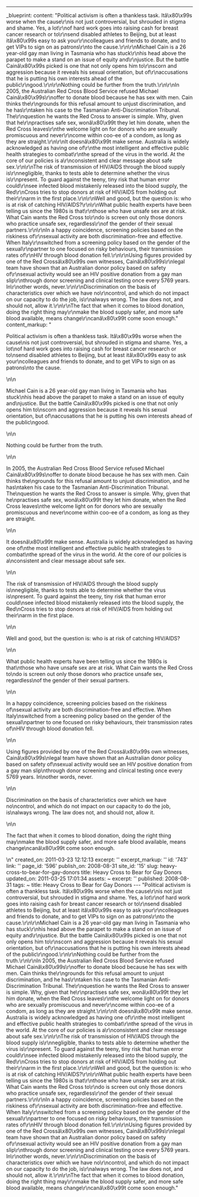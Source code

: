 ---
_blueprint:
  content: "Political activism is often a thankless task. Itâ\x80\x99s worse when
    the cause\r\nis not just controversial, but shrouded in stigma and shame. Yes,
    a lot\r\nof hard work goes into raising cash for breast cancer research or to\r\nsend
    disabled athletes to Beijing, but at least itâ\x80\x99s easy to ask your\r\ncolleagues
    and friends to donate, and to get VIPs to sign on as patrons\r\nto the cause.\r\n\r\nMichael
    Cain is a 26 year-old gay man living in Tasmania who has stuck\r\nhis head above
    the parapet to make a stand on an issue of equity and\r\njustice. But the battle
    Cainâ\x80\x99s picked is one that not only opens him to\r\nscorn and aggression
    because it reveals his sexual orientation, but of\r\naccusations that he is putting
    his own interests ahead of the public\r\ngood.\r\n\r\nNothing could be further
    from the truth.\r\n\r\nIn 2005, the Australian Red Cross Blood Service refused
    Michael Cainâ\x80\x99s\r\noffer to donate blood because he has sex with men. Cain
    thinks the\r\ngrounds for this refusal amount to unjust discrimination, and he
    has\r\ntaken his case to the Tasmanian Anti-Discrimination Tribunal. The\r\nquestion
    he wants the Red Cross to answer is simple. Why, given that he\r\npractises safe
    sex, wonâ\x80\x99t they let him donate, when the Red Cross leaves\r\nthe welcome
    light on for donors who are sexually promiscuous and never\r\ncome within coo-ee
    of a condom, as long as they are straight.\r\n\r\nIt doesnâ\x80\x99t make sense.
    Australia is widely acknowledged as having one of\r\nthe most intelligent and
    effective public health strategies to combat\r\nthe spread of the virus in the
    world. At the core of our policies is a\r\nconsistent and clear message about
    safe sex.\r\n\r\nThe risk of transmission of HIV/AIDS through the blood supply
    is\r\nnegligible, thanks to tests able to determine whether the virus is\r\npresent.
    To guard against the teeny, tiny risk that human error could\r\nsee infected blood
    mistakenly released into the blood supply, the Red\r\nCross tries to stop donors
    at risk of HIV/AIDS from holding out their\r\narm in the first place.\r\n\r\nWell
    and good, but the question is: who is at risk of catching HIV/AIDS?\r\n\r\nWhat
    public health experts have been telling us since the 1980s is that\r\nthose who
    have unsafe sex are at risk. What Cain wants the Red Cross to\r\ndo is screen
    out only those donors who practice unsafe sex, regardless\r\nof the gender of
    their sexual partners.\r\n\r\nIn a happy coincidence, screening policies based
    on the riskiness of\r\nsexual activity are both discrimination-free and effective.
    When Italy\r\nswitched from a screening policy based on the gender of the sexual\r\npartner
    to one focused on risky behaviours, their transmission rates of\r\nHIV through
    blood donation fell.\r\n\r\nUsing figures provided by one of the Red Crossâ\x80\x99s
    own witnesses, Cainâ\x80\x99s\r\nlegal team have shown that an Australian donor
    policy based on safety of\r\nsexual activity would see an HIV positive donation
    from a gay man slip\r\nthrough donor screening and clinical testing once every
    5769 years. In\r\nother words, never.\r\n\r\nDiscrimination on the basis of characteristics
    over which we have no\r\ncontrol, and which do not impact on our capacity to do
    the job, is\r\nalways wrong. The law does not, and should not, allow it.\r\n\r\nThe
    fact that when it comes to blood donation, doing the right thing may\r\nmake the
    blood supply safer, and more safe blood available, means change\r\ncanâ\x80\x99t
    come soon enough."
  content_markup: "<p>Political activism is often a thankless task. Itâ\x80\x99s worse
    when the cause\nis not just controversial, but shrouded in stigma and shame. Yes,
    a lot\nof hard work goes into raising cash for breast cancer research or to\nsend
    disabled athletes to Beijing, but at least itâ\x80\x99s easy to ask your\ncolleagues
    and friends to donate, and to get VIPs to sign on as patrons\nto the cause.</p>\n\n<p>Michael
    Cain is a 26 year-old gay man living in Tasmania who has stuck\nhis head above
    the parapet to make a stand on an issue of equity and\njustice. But the battle
    Cainâ\x80\x99s picked is one that not only opens him to\nscorn and aggression
    because it reveals his sexual orientation, but of\naccusations that he is putting
    his own interests ahead of the public\ngood.</p>\n\n<p>Nothing could be further
    from the truth.</p>\n\n<p>In 2005, the Australian Red Cross Blood Service refused
    Michael Cainâ\x80\x99s\noffer to donate blood because he has sex with men. Cain
    thinks the\ngrounds for this refusal amount to unjust discrimination, and he has\ntaken
    his case to the Tasmanian Anti-Discrimination Tribunal. The\nquestion he wants
    the Red Cross to answer is simple. Why, given that he\npractises safe sex, wonâ\x80\x99t
    they let him donate, when the Red Cross leaves\nthe welcome light on for donors
    who are sexually promiscuous and never\ncome within coo-ee of a condom, as long
    as they are straight.</p>\n\n<p>It doesnâ\x80\x99t make sense. Australia is widely
    acknowledged as having one of\nthe most intelligent and effective public health
    strategies to combat\nthe spread of the virus in the world. At the core of our
    policies is a\nconsistent and clear message about safe sex.</p>\n\n<p>The risk
    of transmission of HIV/AIDS through the blood supply is\nnegligible, thanks to
    tests able to determine whether the virus is\npresent. To guard against the teeny,
    tiny risk that human error could\nsee infected blood mistakenly released into
    the blood supply, the Red\nCross tries to stop donors at risk of HIV/AIDS from
    holding out their\narm in the first place.</p>\n\n<p>Well and good, but the question
    is: who is at risk of catching HIV/AIDS?</p>\n\n<p>What public health experts
    have been telling us since the 1980s is that\nthose who have unsafe sex are at
    risk. What Cain wants the Red Cross to\ndo is screen out only those donors who
    practice unsafe sex, regardless\nof the gender of their sexual partners.</p>\n\n<p>In
    a happy coincidence, screening policies based on the riskiness of\nsexual activity
    are both discrimination-free and effective. When Italy\nswitched from a screening
    policy based on the gender of the sexual\npartner to one focused on risky behaviours,
    their transmission rates of\nHIV through blood donation fell.</p>\n\n<p>Using
    figures provided by one of the Red Crossâ\x80\x99s own witnesses, Cainâ\x80\x99s\nlegal
    team have shown that an Australian donor policy based on safety of\nsexual activity
    would see an HIV positive donation from a gay man slip\nthrough donor screening
    and clinical testing once every 5769 years. In\nother words, never.</p>\n\n<p>Discrimination
    on the basis of characteristics over which we have no\ncontrol, and which do not
    impact on our capacity to do the job, is\nalways wrong. The law does not, and
    should not, allow it.</p>\n\n<p>The fact that when it comes to blood donation,
    doing the right thing may\nmake the blood supply safer, and more safe blood available,
    means change\ncanâ\x80\x99t come soon enough.</p>\n"
  created_on: 2011-03-23 12:12:13
  excerpt: ''
  excerpt_markup: ''
  id: '743'
  link: ''
  page_id: '596'
  publish_on: 2008-08-31
  site_id: '15'
  slug: heavy-cross-to-bear-for-gay-donors
  title: Heavy Cross to Bear for Gay Donors
  updated_on: 2011-03-25 17:01:34
assets: ~
excerpt: ''
published: 2008-08-31
tags: ~
title: Heavy Cross to Bear for Gay Donors
--- "Political activism is often a thankless task. Itâ\x80\x99s worse when the cause\r\nis
  not just controversial, but shrouded in stigma and shame. Yes, a lot\r\nof hard
  work goes into raising cash for breast cancer research or to\r\nsend disabled athletes
  to Beijing, but at least itâ\x80\x99s easy to ask your\r\ncolleagues and friends
  to donate, and to get VIPs to sign on as patrons\r\nto the cause.\r\n\r\nMichael
  Cain is a 26 year-old gay man living in Tasmania who has stuck\r\nhis head above
  the parapet to make a stand on an issue of equity and\r\njustice. But the battle
  Cainâ\x80\x99s picked is one that not only opens him to\r\nscorn and aggression
  because it reveals his sexual orientation, but of\r\naccusations that he is putting
  his own interests ahead of the public\r\ngood.\r\n\r\nNothing could be further from
  the truth.\r\n\r\nIn 2005, the Australian Red Cross Blood Service refused Michael
  Cainâ\x80\x99s\r\noffer to donate blood because he has sex with men. Cain thinks
  the\r\ngrounds for this refusal amount to unjust discrimination, and he has\r\ntaken
  his case to the Tasmanian Anti-Discrimination Tribunal. The\r\nquestion he wants
  the Red Cross to answer is simple. Why, given that he\r\npractises safe sex, wonâ\x80\x99t
  they let him donate, when the Red Cross leaves\r\nthe welcome light on for donors
  who are sexually promiscuous and never\r\ncome within coo-ee of a condom, as long
  as they are straight.\r\n\r\nIt doesnâ\x80\x99t make sense. Australia is widely
  acknowledged as having one of\r\nthe most intelligent and effective public health
  strategies to combat\r\nthe spread of the virus in the world. At the core of our
  policies is a\r\nconsistent and clear message about safe sex.\r\n\r\nThe risk of
  transmission of HIV/AIDS through the blood supply is\r\nnegligible, thanks to tests
  able to determine whether the virus is\r\npresent. To guard against the teeny, tiny
  risk that human error could\r\nsee infected blood mistakenly released into the blood
  supply, the Red\r\nCross tries to stop donors at risk of HIV/AIDS from holding out
  their\r\narm in the first place.\r\n\r\nWell and good, but the question is: who
  is at risk of catching HIV/AIDS?\r\n\r\nWhat public health experts have been telling
  us since the 1980s is that\r\nthose who have unsafe sex are at risk. What Cain wants
  the Red Cross to\r\ndo is screen out only those donors who practice unsafe sex,
  regardless\r\nof the gender of their sexual partners.\r\n\r\nIn a happy coincidence,
  screening policies based on the riskiness of\r\nsexual activity are both discrimination-free
  and effective. When Italy\r\nswitched from a screening policy based on the gender
  of the sexual\r\npartner to one focused on risky behaviours, their transmission
  rates of\r\nHIV through blood donation fell.\r\n\r\nUsing figures provided by one
  of the Red Crossâ\x80\x99s own witnesses, Cainâ\x80\x99s\r\nlegal team have shown
  that an Australian donor policy based on safety of\r\nsexual activity would see
  an HIV positive donation from a gay man slip\r\nthrough donor screening and clinical
  testing once every 5769 years. In\r\nother words, never.\r\n\r\nDiscrimination on
  the basis of characteristics over which we have no\r\ncontrol, and which do not
  impact on our capacity to do the job, is\r\nalways wrong. The law does not, and
  should not, allow it.\r\n\r\nThe fact that when it comes to blood donation, doing
  the right thing may\r\nmake the blood supply safer, and more safe blood available,
  means change\r\ncanâ\x80\x99t come soon enough."
